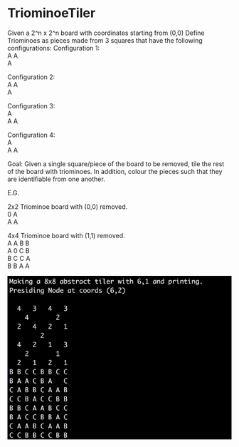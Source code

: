 # TriominoeTiler

Given a 2^n x 2^n board with coordinates starting from (0,0)
Define Triominoes as pieces made from 3 squares that have the following configurations:
Configuration 1: <br />
A A <br />
A

Configuration 2: <br />
A A<br />
  A

Configuration 3:<br />
  A<br />
A A

Configuration 4:<br />
A <br />
A A

Goal: Given a single square/piece of the board to be removed, tile the rest of the board with triominoes.
In addition, colour the pieces such that they are identifiable from one another.

E.G.

2x2 Triominoe board with (0,0) removed.<br />
0 A<br />
A A

4x4 Triominoe board with (1,1) removed.<br />
A A B B<br />
A 0 C B<br />
B C C A<br />
B B A A

![](tilerExample.png)
